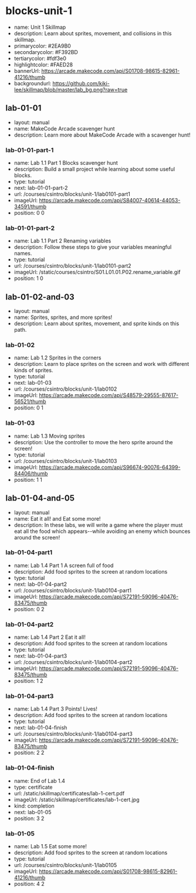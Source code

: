 # blocks-unit-1

* name: Unit 1 Skillmap
* description: Learn about sprites, movement, and collisions in this skillmap.
* primarycolor: #2EA9B0
* secondarycolor: #F392BD
* tertiarycolor: #fdf3e0
* highlightcolor: #FAED28
* bannerUrl: https://arcade.makecode.com/api/S01708-98615-82961-41216/thumb
* backgroundurl: https://github.com/kiki-lee/skillmap/blob/master/lab_bg.png?raw=true

## lab-01-01

* layout: manual
* name: MakeCode Arcade scavenger hunt
* description: Learn more about MakeCode Arcade with a scavenger hunt!

### lab-01-01-part-1

* name: Lab 1.1 Part 1 Blocks scavenger hunt
* description: Build a small project while learning about some useful blocks.
* type: tutorial
* next: lab-01-01-part-2
* url: /courses/csintro/blocks/unit-1/lab0101-part1
* imageUrl: https://arcade.makecode.com/api/S84007-40614-44053-34591/thumb
* position: 0 0

### lab-01-01-part-2

* name: Lab 1.1 Part 2 Renaming variables
* description: Follow these steps to give your variables meaningful names.
* type: tutorial
* url: /courses/csintro/blocks/unit-1/lab0101-part2
* imageUrl: /static/courses/csintro/S01.L01.01.P02.rename_variable.gif
* position: 1 0

## lab-01-02-and-03

* layout: manual
* name: Sprites, sprites, and more sprites!
* description: Learn about sprites, movement, and sprite kinds on this path.

### lab-01-02

* name: Lab 1.2 Sprites in the corners
* description: Learn to place sprites on the screen and work with different kinds of sprites.
* type: tutorial
* next: lab-01-03
* url: /courses/csintro/blocks/unit-1/lab0102
* imageUrl: https://arcade.makecode.com/api/S48579-29555-87617-56521/thumb
* position: 0 1

### lab-01-03

* name: Lab 1.3 Moving sprites
* description: Use the controller to move the hero sprite around the screen!
* type: tutorial
* url: /courses/csintro/blocks/unit-1/lab0103
* imageUrl: https://arcade.makecode.com/api/S96674-90076-64399-84406/thumb
* position: 1 1

## lab-01-04-and-05

* layout: manual
* name: Eat it all! and Eat some more!
* description: In these labs, we will write a game where the player must eat all the food
which appears--while avoiding an enemy which bounces around the screen!

### lab-01-04-part1

* name: Lab 1.4 Part 1 A screen full of food
* description: Add food sprites to the screen at random locations
* type: tutorial
* next: lab-01-04-part2
* url: /courses/csintro/blocks/unit-1/lab0104-part1
* imageUrl: https://arcade.makecode.com/api/S72191-59096-40476-83475/thumb
* position: 0 2

### lab-01-04-part2

* name: Lab 1.4 Part 2 Eat it all!
* description: Add food sprites to the screen at random locations
* type: tutorial
* next: lab-01-04-part3
* url: /courses/csintro/blocks/unit-1/lab0104-part2
* imageUrl: https://arcade.makecode.com/api/S72191-59096-40476-83475/thumb
* position: 1 2

### lab-01-04-part3

* name: Lab 1.4 Part 3 Points! Lives!
* description: Add food sprites to the screen at random locations
* type: tutorial
* next: lab-01-04-finish
* url: /courses/csintro/blocks/unit-1/lab0104-part3
* imageUrl: https://arcade.makecode.com/api/S72191-59096-40476-83475/thumb
* position: 2 2

### lab-01-04-finish

* name: End of Lab 1.4
* type: certificate
* url: /static/skillmap/certificates/lab-1-cert.pdf
* imageUrl: /static/skillmap/certificates/lab-1-cert.jpg
* kind: completion
* next: lab-01-05
* position: 3 2

### lab-01-05

* name: Lab 1.5 Eat some more!
* description: Add food sprites to the screen at random locations
* type: tutorial
* url: /courses/csintro/blocks/unit-1/lab0105
* imageUrl: https://arcade.makecode.com/api/S01708-98615-82961-41216/thumb
* position: 4 2
